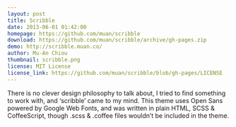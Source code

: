 ```yaml
---
layout: post
title: Scribble
date: 2013-06-01 01:42:00
homepage: https://github.com/muan/scribble
download: https://github.com/muan/scribble/archive/gh-pages.zip
demo: http://scribble.muan.co/
author: Mu-An Chiou
thumbnail: scribble.png
license: MIT License
license_link: https://github.com/muan/scribble/blob/gh-pages/LICENSE
---
```

There is no clever design philosophy to talk about, I tried to find
something to work with, and ‘scribble’ came to my mind. This theme uses
Open Sans powered by Google Web Fonts, and was written in plain HTML,
SCSS & CoffeeScript, though .scss & .coffee files wouldn’t be included
in the theme.
